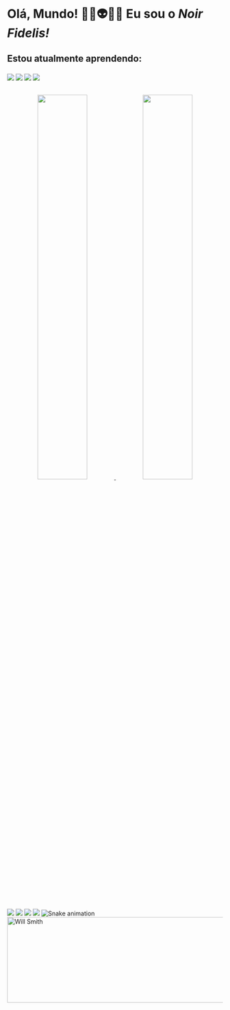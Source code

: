 ### <h1>**Olá, Mundo! ✌🏿👽✌🏿 Eu sou o _Noir Fidelis!_**</h1>
<h2> Estou atualmente aprendendo:
</h2>
<div>
<h3> <img src="https://img.shields.io/badge/HTML5-E34F26?style=for-the-badge&logo=html5&logoColor=white"> <img src="https://img.shields.io/badge/CSS3-1572B6?style=for-the-badge&logo=css3&logoColor=white"> <img src="https://img.shields.io/badge/JavaScript-F7DF1E?style=for-the-badge&logo=javascript&logoColor=black"> <img src="https://img.shields.io/badge/Python-3776AB?style=for-the-badge&logo=python&logoColor=white" </h3>


</div>

##

<div align="center">
  <a href="https://github.com/noirfidelis">
  <img width="48%" src="https://github-readme-stats.vercel.app/api?username=noirfidelis&show_icons=true&theme=chartreuse-dark&include_all_commits=true&count_private=true"/>
  <img width="48%" src="https://github-readme-stats.vercel.app/api/top-langs/?username=noirfidelis&layout=compact&langs_count=7&theme=chartreuse-dark"/>
</div>
</div>


##

<div>
  <a href="https://www.linkedin.com/in/luanfidelis/" target="_blank"><img src="https://img.shields.io/badge/-LinkedIn-%230077B5?style=for-the-badge&logo=linkedin&logoColor=white" target="_blank"></a> 
 </a>
  <a href="https://www.duolingo.com/profile/LuanFidelis7"><img src="https://img.shields.io/badge/Duolingo-58CC02?style=for-the-badge&logo=Duolingo&logoColor=white" target="_blank"></a>
  <a href = "mailto:noirfidelis@gmail.com"><img src="https://img.shields.io/badge/-Gmail-%23333?style=for-the-badge&logo=gmail&logoColor=white" target="_blank"></a>
  <a href ="https://t.me/noirfidelis"><img src="https://img.shields.io/badge/Telegram-2CA5E0?style=for-the-badge&logo=telegram&logoColor=white" target="_blank"></a>
  <img align="right" alt="Will Smith" height="200" width="1000" src="https://i.pinimg.com/564x/78/d6/8a/78d68a5864e2b229374dfc2df66ab31b.jpg"

  ![Snake animation](https://github.com/noirfidelis/noirfidelis/blob/output/github-contribution-grid-snake.svg)

</div>
